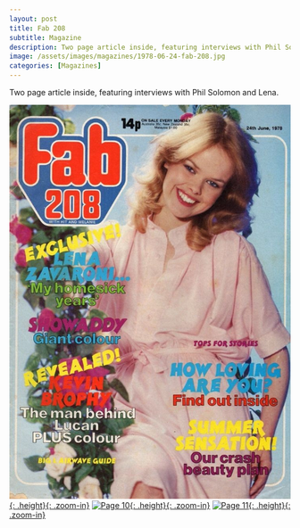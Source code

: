 ```yaml
---
layout: post
title: Fab 208
subtitle: Magazine
description: Two page article inside, featuring interviews with Phil Solomon and Lena.
image: /assets/images/magazines/1978-06-24-fab-208.jpg
categories: [Magazines]
---
```


Two page article inside, featuring interviews with Phil Solomon and Lena.

[![Front Cover](/assets/images/magazines/1978-06-24-fab-208.jpg){: .height}{: .zoom-in}](/assets/images/magazines/1978-06-24-fab-208.jpg)
[![Page 10](/assets/images/magazines/1978-06-24-fab-208-page-10.jpg){: .height}{: .zoom-in}](/assets/images/magazines/1978-06-24-fab-208-page-10.jpg)
[![Page 11](/assets/images/magazines/1978-06-24-fab-208-page-11.jpg){: .height}{: .zoom-in}](/assets/images/magazines/1978-06-24-fab-208-page-11.jpg)

<style>
.height {width:auto; height:342.65px;}
</style>

